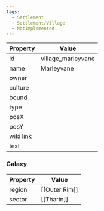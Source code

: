 ```yaml
---
tags:
  - Settlement
  - Settlement/Village
  - NotImplemented
---
```


| Property  | Value              |
| --------- | ------------------ |
| id        | village_marleyvane |
| name      | Marleyvane         |
| owner     |                    |
| culture   |                    |
| bound     |                    |
| type      |                    |
| posX      |                    |
| posY      |                    |
| wiki link |                    |
| text      |                    |

### Galaxy
| Property | Value         |
| -------- | ------------- |
| region   | [[Outer Rim]] |
| sector   | [[Tharin]]    |
